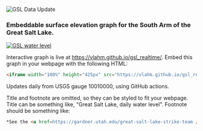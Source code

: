 ![GSL Data Update](https://github.com/vlahm/gsl_dashboard/actions/workflows/update-data.yml/badge.svg)

### Embeddable surface elevation graph for the South Arm of the Great Salt Lake.

[![GSL water level](https://github.com/vlahm/gsl_realtime/resources/preview.png)](https://vlahm.github.io/gsl_realtime)

Interactive graph is live at https://vlahm.github.io/gsl_realtime/. Embed this graph in your webpage with the following HTML:

```html
<iframe width="100%" height="425px" src="https://vlahm.github.io/gsl_realtime/" title="Great Salt Lake Level" frameborder="0"  allowfullscreen></iframe>
```

Updates daily from USGS gauge 10010000, using GitHub actions.

Title and footnote are omitted, so they can be styled to fit your webpage. Title can be something like, "Great Salt Lake, daily water level". Footnote should be something like:

```html
*See the <a href=https://gardner.utah.edu/great-salt-lake-strike-team />Strike Team report</a>
```

